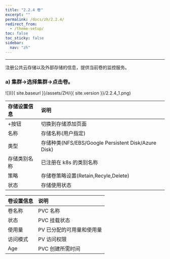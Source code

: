 ```yaml
---
title: "2.2.4 卷"
excerpt: ""
permalink: /docs/zh/2.2.4/
redirect_from:
  - /theme-setup/
toc: false
toc_sticky: false
sidebar:
  nav: "zh"
---
```


---
注册公共云存储以及外部存储的信息，提供当前卷的监控服务。

### a\) 集群→选择集群→点击卷。
![]({{ site.baseurl }}/assets/ZH/{{ site.version }}/2.2.4_1.png)

| **存储设置信息** | **说明** |
| :--- | :--- |
| +按钮 | 切换到存储添加页面 |
| 名称 | 存储名称(用户指定) |
| 类型 | 存储种类(NFS/EBS/Google Persistent Disk/Azure Disk) |
| 存储类别名称 | 已注册在 k8s 的类别名称 |
| 策略 | 存储卷策略设置\(Retain,Recyle,Delete\) |
| 状态 | 存储使用状态 |

| **卷设置信息** | **说明** |
| :--- | :--- |
| 卷名称 | PVC 名称 |
| 状态 | PVC 挂载状态 |
| 使用量 | PV 已分配的可用量和使用量 |
| 访问模式 | PV 访问权限 |
| Age | PVC 创建所需时间 |
